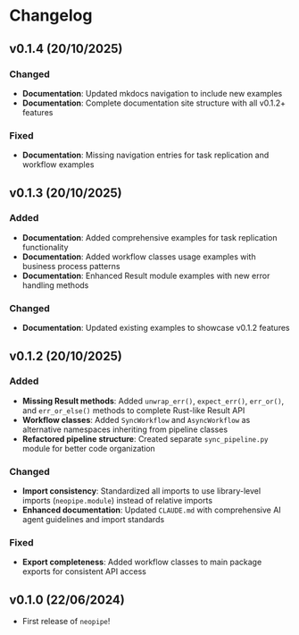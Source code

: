 # Changelog

<!--next-version-placeholder-->

## v0.1.4 (20/10/2025)

### Changed
- **Documentation**: Updated mkdocs navigation to include new examples
- **Documentation**: Complete documentation site structure with all v0.1.2+ features

### Fixed  
- **Documentation**: Missing navigation entries for task replication and workflow examples

## v0.1.3 (20/10/2025)

### Added
- **Documentation**: Added comprehensive examples for task replication functionality
- **Documentation**: Added workflow classes usage examples with business process patterns
- **Documentation**: Enhanced Result module examples with new error handling methods

### Changed
- **Documentation**: Updated existing examples to showcase v0.1.2 features

## v0.1.2 (20/10/2025)

### Added
- **Missing Result methods**: Added `unwrap_err()`, `expect_err()`, `err_or()`, and `err_or_else()` methods to complete Rust-like Result API
- **Workflow classes**: Added `SyncWorkflow` and `AsyncWorkflow` as alternative namespaces inheriting from pipeline classes
- **Refactored pipeline structure**: Created separate `sync_pipeline.py` module for better code organization

### Changed
- **Import consistency**: Standardized all imports to use library-level imports (`neopipe.module`) instead of relative imports
- **Enhanced documentation**: Updated `CLAUDE.md` with comprehensive AI agent guidelines and import standards

### Fixed
- **Export completeness**: Added workflow classes to main package exports for consistent API access

## v0.1.0 (22/06/2024)

- First release of `neopipe`!